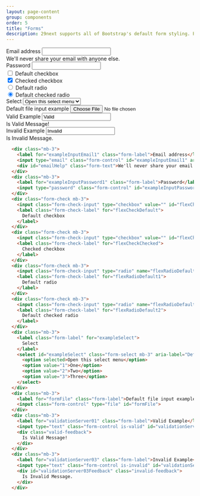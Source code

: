 ```yaml
---
layout: page-content
group: components
order: 5
title: "Forms"
description: 29next supports all of Bootstrap's default form styling. Please read the <a href="https://getbootstrap.com/docs/5.2/forms/overview/" target="_blank">official documentation</a> for a full list of options from Bootstrap's core library.
---
```


<div class=" mb-5">
  <div class="card">
    <div class="card-body">
      <div class="mb-3">
        <label for="exampleInputEmail1" class="form-label">Email address</label>
        <input type="email" class="form-control" id="exampleInputEmail1" aria-describedby="emailHelp">
        <div id="emailHelp" class="form-text">We'll never share your email with anyone else.</div>
      </div>
      <div class="mb-3">
        <label for="exampleInputPassword1" class="form-label">Password</label>
        <input type="password" class="form-control" id="exampleInputPassword1">
      </div>
      <div class="form-check mb-3">
        <input class="form-check-input" type="checkbox" value="" id="flexCheckDefault">
        <label class="form-check-label" for="flexCheckDefault">
          Default checkbox
        </label>
      </div>
      <div class="form-check mb-3">
        <input class="form-check-input" type="checkbox" value="" id="flexCheckChecked" checked>
        <label class="form-check-label" for="flexCheckChecked">
          Checked checkbox
        </label>
      </div>
      <div class="form-check mb-3">
        <input class="form-check-input" type="radio" name="flexRadioDefault" id="flexRadioDefault1">
        <label class="form-check-label" for="flexRadioDefault1">
          Default radio
        </label>
      </div>
      <div class="form-check mb-3">
        <input class="form-check-input" type="radio" name="flexRadioDefault" id="flexRadioDefault2" checked>
        <label class="form-check-label" for="flexRadioDefault2">
          Default checked radio
        </label>
      </div>
      <div class="mb-3">
        <label class="form-label" for="exampleSelect">
          Select
        </label>
        <select id="exampleSelect" class="form-select mb-3" aria-label="Default select example">
          <option selected>Open this select menu</option>
          <option value="1">One</option>
          <option value="2">Two</option>
          <option value="3">Three</option>
        </select>
      </div>
      <div class="mb-3">
        <label for="formFile" class="form-label">Default file input example</label>
        <input class="form-control" type="file" id="formFile">
      </div>
      <div class="mb-3">
        <label for="validationServer01" class="form-label">Valid Example</label>
        <input type="text" class="form-control is-valid" id="validationServer01" value="Valid" required>
        <div class="valid-feedback">
          Is Valid Message!
        </div>
      </div>
      <div class="mb-3">
        <label for="validationServer03" class="form-label">Invalid Example</label>
        <input type="text" class="form-control is-invalid" id="validationServer03" value="Invalid"  aria-describedby="validationServer03Feedback" required>
        <div id="validationServer03Feedback" class="invalid-feedback">
          Is Invalid Message.
        </div>
      </div>
    </div>
  </div>
</div>


<div class="card bg-light">

<div class="card-body" markdown="1">

```html
  <div class="mb-3">
    <label for="exampleInputEmail1" class="form-label">Email address</label>
    <input type="email" class="form-control" id="exampleInputEmail1" aria-describedby="emailHelp">
    <div id="emailHelp" class="form-text">We'll never share your email with anyone else.</div>
  </div>
  <div class="mb-3">
    <label for="exampleInputPassword1" class="form-label">Password</label>
    <input type="password" class="form-control" id="exampleInputPassword1">
  </div>
  <div class="form-check mb-3">
    <input class="form-check-input" type="checkbox" value="" id="flexCheckDefault">
    <label class="form-check-label" for="flexCheckDefault">
      Default checkbox
    </label>
  </div>
  <div class="form-check mb-3">
    <input class="form-check-input" type="checkbox" value="" id="flexCheckChecked" checked>
    <label class="form-check-label" for="flexCheckChecked">
      Checked checkbox
    </label>
  </div>
  <div class="form-check mb-3">
    <input class="form-check-input" type="radio" name="flexRadioDefault" id="flexRadioDefault1">
    <label class="form-check-label" for="flexRadioDefault1">
      Default radio
    </label>
  </div>
  <div class="form-check mb-3">
    <input class="form-check-input" type="radio" name="flexRadioDefault" id="flexRadioDefault2" checked>
    <label class="form-check-label" for="flexRadioDefault2">
      Default checked radio
    </label>
  </div>
  <div class="mb-3">
    <label class="form-label" for="exampleSelect">
      Select
    </label>
    <select id="exampleSelect" class="form-select mb-3" aria-label="Default select example">
      <option selected>Open this select menu</option>
      <option value="1">One</option>
      <option value="2">Two</option>
      <option value="3">Three</option>
    </select>
  </div>
  <div class="mb-3">
    <label for="formFile" class="form-label">Default file input example</label>
    <input class="form-control" type="file" id="formFile">
  </div>
  <div class="mb-3">
    <label for="validationServer01" class="form-label">Valid Example</label>
    <input type="text" class="form-control is-valid" id="validationServer01" value="Valid" required>
    <div class="valid-feedback">
      Is Valid Message!
    </div>
  </div>
  <div class="mb-3">
    <label for="validationServer03" class="form-label">Invalid Example</label>
    <input type="text" class="form-control is-invalid" id="validationServer03" value="Invalid"  aria-describedby="validationServer03Feedback" required>
    <div id="validationServer03Feedback" class="invalid-feedback">
      Is Invalid Message.
    </div>
  </div>
```

</div>
</div>
